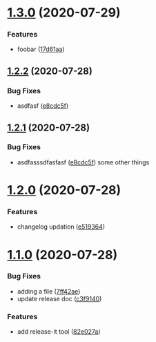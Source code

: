 # [1.3.0](https://github.com/grianbrcom/release-it-test/compare/1.2.2...1.3.0) (2020-07-29)


### Features

* foobar ([17d61aa](https://github.com/grianbrcom/release-it-test/commit/17d61aa6897198c975dd38db01fb108c57735279))

## [1.2.2](https://github.com/grianbrcom/release-it-test/compare/1.2.0...1.2.2) (2020-07-28)


### Bug Fixes

* asdfasf ([e8cdc5f](https://github.com/grianbrcom/release-it-test/commit/e8cdc5f52eee14bae189e18c4cb9f94a8dbb44f5))

## [1.2.1](https://github.com/grianbrcom/release-it-test/compare/1.2.0...1.2.1) (2020-07-28)


### Bug Fixes

* asdfasssdfasfasf ([e8cdc5f](https://github.com/grianbrcom/release-it-test/commit/e8cdc5f52eee14bae189e18c4cb9f94a8dbb44f5))
some other things

# [1.2.0](https://github.com/grianbrcom/release-it-test/compare/1.1.0...1.2.0) (2020-07-28)


### Features

* changelog updation ([e519364](https://github.com/grianbrcom/release-it-test/commit/e519364e55caa00d6b4306d2966f3b7dcfa69b61))



# [1.1.0](https://github.com/grianbrcom/release-it-test/compare/1.1.0...1.2.0) (2020-07-28)


### Bug Fixes

* adding a file ([7ff42ae](https://github.com/grianbrcom/release-it-test/commit/7ff42ae1c6c8923f0f9c1a579762e176b3ffa32c))
* update release doc ([c3f9140](https://github.com/grianbrcom/release-it-test/commit/c3f914038b9889fa52814c991075408cb3d34f2f))


### Features

* add release-it tool ([82e027a](https://github.com/grianbrcom/release-it-test/commit/82e027a761c4cf0ecfaf9ecef97527f25d8997a1))

